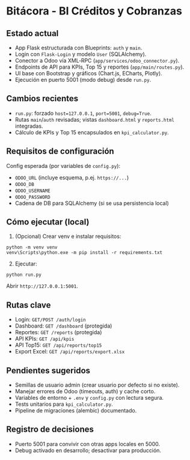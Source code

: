 # Bitácora - BI Créditos y Cobranzas

## Estado actual
- App Flask estructurada con Blueprints: `auth` y `main`.
- Login con `Flask-Login` y modelo `User` (SQLAlchemy).
- Conector a Odoo vía XML‑RPC (`app/services/odoo_connector.py`).
- Endpoints de API para KPIs, Top 15 y reportes (`app/main/routes.py`).
- UI base con Bootstrap y gráficos (Chart.js, ECharts, Plotly).
- Ejecución en puerto 5001 (modo debug) desde `run.py`.

## Cambios recientes
- `run.py`: forzado `host=127.0.0.1`, `port=5001`, `debug=True`.
- Rutas `main`/`auth` revisadas; vistas `dashboard.html` y `reports.html` integradas.
- Cálculo de KPIs y Top 15 encapsulados en `kpi_calculator.py`.

## Requisitos de configuración
Config esperada (por variables de `config.py`):
- `ODOO_URL` (incluye esquema, p.ej. `https://...`)
- `ODOO_DB`
- `ODOO_USERNAME`
- `ODOO_PASSWORD`
- Cadena de DB para SQLAlchemy (si se usa persistencia local)

## Cómo ejecutar (local)
1) (Opcional) Crear venv e instalar requisitos:
```
python -m venv venv
venv\Scripts\python.exe -m pip install -r requirements.txt
```
2) Ejecutar:
```
python run.py
```
Abrir `http://127.0.0.1:5001`.

## Rutas clave
- Login: `GET/POST /auth/login`
- Dashboard: `GET /dashboard` (protegida)
- Reportes: `GET /reports` (protegida)
- API KPIs: `GET /api/kpis`
- API Top15: `GET /api/reports/top15`
- Export Excel: `GET /api/reports/export.xlsx`

## Pendientes sugeridos
- Semillas de usuario admin (crear usuario por defecto si no existe).
- Manejar errores de Odoo (timeouts, auth) y cache corto.
- Variables de entorno + `.env` y `config.py` con lectura segura.
- Tests unitarios para `kpi_calculator.py`.
- Pipeline de migraciones (alembic) documentado.

## Registro de decisiones
- Puerto 5001 para convivir con otras apps locales en 5000.
- Debug activado en desarrollo; desactivar para producción.
